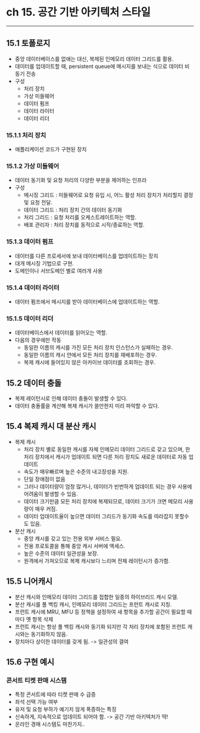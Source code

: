 # ch 15. 공간 기반 아키텍처 스타일

-----

## 15.1 토폴로지
- 중앙 데이터베이스를 없애는 대신, 복제된 인메모리 데이터 그리드를 활용.
- 데이터를 업데이트할 때, persistent queue에 메시지를 보내는 식으로 데이터 비동기 전송
- 구성
  - 처리 장치
  - 가상 미들웨어
  - 데이터 펌프
  - 데이터 라이터
  - 데이터 리더

### 15.1.1 처리 장치
- 애플리케이션 코드가 구현된 장치

### 15.1.2 가상 미들웨어
- 데이터 동기화 및 요청 처리의 다양한 부분을 제어하는 인프라
- 구성
  - 메시징 그리드 : 미들웨어로 요청 유입 시, 어느 활성 처리 장치가 처리할지 결정 및 요청 전달.
  - 데이터 그리드 : 처리 장치 간의 데이터 동기화
  - 처리 그리드 : 요청 처리를 오케스트레이트하는 역할.
  - 배포 관리자 : 처리 장치를 동적으로 시작/종료하는 역할.

### 15.1.3 데이터 펌프
- 데이터를 다른 프로세서에 보내 데이터베이스를 업데이트하는 장치
- 대개 메시징 기법으로 구현.
- 도메인이나 서브도메인 별로 여러개 사용

### 15.1.4 데이터 라이터
- 데이터 펌프에서 메시지를 받아 데이터베이스에 업데이트하는 역할.

### 15.1.5 데이터 리더
- 데이터베이스에서 데이터를 읽어오는 역할.
- 다음의 경우에만 작동
    - 동일한 이름의 캐시를 가진 모든 처리 장치 인스턴스가 실패하는 경우.
    - 동일한 이름의 캐시 안에서 모든 처리 장치를 재배포하는 경우.
    - 복제 캐시에 들어있지 않은 아카이브 데이터를 조회하는 경우.

## 15.2 데이터 충돌
- 복제 레이턴시로 인해 데이터 충돌이 발생할 수 있다.
- 데이터 충돌률을 계산해 복제 캐시가 쓸만한지 미리 파악할 수 있다.

## 15.4 복제 캐시 대 분산 캐시
- 복제 캐시
  - 처리 장치 별로 동일한 캐시를 자체 인메모리 데이터 그리드로 갖고 있으며, 한 처리 장치에서 캐시가 업데이트 되면 다른 처리 장치도 새로운 데이터로 자동 업데이트
  - 속도가 매우빠르며 높은 수준의 내고장성을 지원.
  - 단일 장애점이 없음
  - 그러나 데이터량이 엄청 많거나, 데이터가 빈번하게 업데이트 되는 경우 사용에 어려움이 발생할 수 있음.
  - 데이터 크기만큼 모든 처리 장치에 복제되므로, 데이터 크기가 크면 메모리 사용량이 매우 커짐.
  - 데이터 업데이트율이 높으면 데이터 그리드가 동기화 속도를 따라잡지 못할수도 있음.
- 분산 캐시
  - 중앙 캐시를 갖고 있는 전용 외부 서비스 필요.
  - 전용 프로토콜을 통해 중앙 캐시 서버에 액세스.
  - 높은 수준의 데이터 일관성을 보장.
  - 원격에서 가져오므로 복제 캐시보다 느리며 전체 레이턴시가 증가함.

## 15.5 니어캐시
- 분산 캐시와 인메모리 데이터 그리드를 접합한 일종의 하이브리드 캐시 모델.
- 분산 캐시를 풀 백킹 캐시, 인메모리 데이터 그리드는 프런트 캐시로 지칭.
- 프런트 캐시에 MRU, MFU 등 정책을 설정하여 새 항목을 추가할 공간이 필요할 때마다 옛 항목 삭제
- 프런트 캐시는 항상 풀 백킹 캐시와 동기화 되지만 각 처리 장치에 포함된 프런트 캐시와는 동기화하지 않음.
- 장치마다 상이한 데이터를 갖게 됨. -> 일관성의 결여

## 15.6 구현 예시
### 콘서트 티켓 판매 시스템
- 특정 콘서트에 따라 티켓 판매 수 급증 
- 좌석 선택 가능 여부
- 유저 및 요청 부하가 예기치 않게 폭증하는 특징
- 신속하게, 지속적으로 업데이트 되어야 함. -> 공간 기반 아키텍처가 딱!
- 온라인 경매 시스템도 마찬가지..